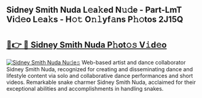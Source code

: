 ## Sidney Smith Nuda L𝚎a𝚔ed N𝚞𝚍e - Part-LmT Vi𝚍𝚎o L𝚎a𝚔s - H𝚘𝚝 O𝚗𝚕yf𝚊ns P𝚑𝚘tos 2J15Q

# <h2><a href="http://kf20nt.oniu.top/?m=Sidney+Smith+Nuda">🔗👉 🔴 Sidney Smith Nuda P𝚑ot𝚘𝚜 V𝚒d𝚎o</a></h2>

[![Sidney Smith Nuda Nu𝚍e𝚜](https://i.imgur.com/0qMVB7G.gif)](http://kf20nt.oniu.top/?m=Sidney+Smith+Nuda)
Web-based artist and dance collaborator Sidney Smith Nuda, recognized for creating and disseminating dance and lifestyle content via solo and collaborative dance performances and short videos. Remarkable snake charmer Sidney Smith Nuda, acclaimed for their exceptional abilities and accomplishments in handling snakes.  
